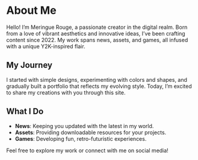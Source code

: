 # About Me

Hello! I’m Meringue Rouge, a passionate creator in the digital realm. Born from a love of vibrant aesthetics and innovative ideas, I’ve been crafting content since 2022. My work spans news, assets, and games, all infused with a unique Y2K-inspired flair.

## My Journey
I started with simple designs, experimenting with colors and shapes, and gradually built a portfolio that reflects my evolving style. Today, I’m excited to share my creations with you through this site.

## What I Do
- **News**: Keeping you updated with the latest in my world.
- **Assets**: Providing downloadable resources for your projects.
- **Games**: Developing fun, retro-futuristic experiences.

Feel free to explore my work or connect with me on social media!